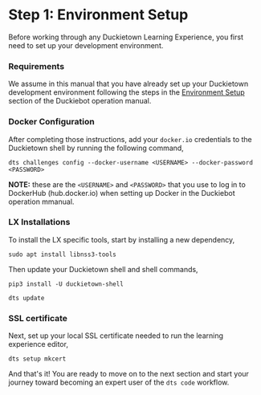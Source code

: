 # Step 1: Environment Setup

Before working through any Duckietown Learning Experience, you first need to set up your development environment.

### Requirements

We assume in this manual that you have already set up your Duckietown development environment following the steps in the
[Environment Setup]() section of the Duckiebot operation manual.

### Docker Configuration

After completing those instructions, add your `docker.io` credentials to the Duckietown shell by running the following 
command,

    dts challenges config --docker-username <USERNAME> --docker-password <PASSWORD>

**NOTE:** these are the `<USERNAME>` and `<PASSWORD>` that you use to log in to DockerHub (hub.docker.io) when 
setting up Docker in the Duckiebot operation mmanual.

### LX Installations

To install the LX specific tools, start by installing a new dependency,

    sudo apt install libnss3-tools

Then update your Duckietown shell and shell commands,

    pip3 install -U duckietown-shell

    dts update

### SSL certificate

Next, set up your local SSL certificate needed to run the learning experience editor,

    dts setup mkcert

And that's it! You are ready to move on to the next section and start your journey toward becoming an expert user of 
the `dts code` workflow.